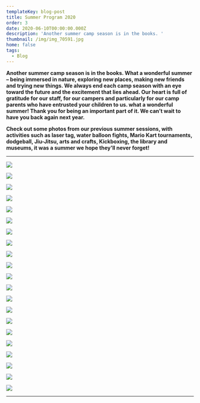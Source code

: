 ```yaml
---
templateKey: blog-post
title: Summer Program 2020
order: 3
date: 2020-06-10T00:00:00.000Z
description: 'Another summer camp season is in the books. '
thumbnail: /img/img_70591.jpg
home: false
tags:
  - Blog
---
```

**Another summer camp season is in the books. What a wonderful summer – being immersed in nature, exploring new places, making new friends and trying new things. We always end each camp season with an eye toward the future and the excitement that lies ahead. Our heart is full of gratitude for our staff, for our campers and particularly for our camp parents who have entrusted your children to us. what a wonderful summer! Thank you for being an important part of it. We can’t wait to have you back again next year.**

**Check out some photos from our previous summer sessions, with activities such as laser tag, water balloon fights, Mario Kart tournaments, dodgeball, Jiu-Jitsu, arts and crafts, Kickboxing, the library and museums, it was a summer we hope they'll never forget!** 

- - -

![](/img/1.jpg)

![](/img/img_1831.jpg)

![](/img/img_7284.jpg)

![](/img/6.jpg)

![](/img/11.jpg)

![](/img/5.jpg)

![](/img/img_1864.jpg)

![](/img/img_7332.jpg)

![](/img/img_7412.jpg)

![](/img/10.jpg)

![](/img/img_1837.jpg)

![](/img/dsc03249.jpg)

![](/img/7.jpg)

![](/img/dsc03300-1-.jpg)

![](/img/13.jpg)

![](/img/img_7331.jpg)

![](/img/4.jpg)

![](/img/9.jpg)

![](/img/dsc03295-1-.jpg)

![](/img/img_2426.jpg)

![](/img/8.jpg)

- - -
